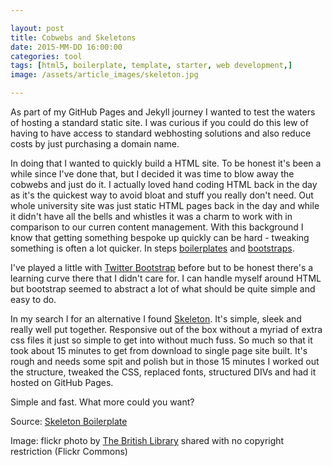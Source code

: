 ```yaml
---

layout: post
title: Cobwebs and Skeletons
date: 2015-MM-DD 16:00:00
categories: tool
tags: [html5, boilerplate, template, starter, web development,]
image: /assets/article_images/skeleton.jpg

---
```


As part of my GitHub Pages and Jekyll journey I wanted to test the waters of hosting a standard static site. I was curious if you could do this lew of having to have access to standard webhosting solutions and also reduce costs by just purchasing a domain name. 

In doing that I wanted to quickly build a HTML site. To be honest it's been a while since I've done that, but I decided it was time to blow away the cobwebs and just do it. I actually loved hand coding HTML back in the day as it's the quickest way to avoid bloat and stuff you really don't need. Out whole university site was just static HTML pages back in the day and while it didn't have all the bells and whistles it was a charm to work with in comparison to our curren content management. With this background I know that getting something bespoke up quickly can be hard - tweaking something is often a lot quicker. In steps [boilerplates](https://en.wikipedia.org/wiki/Boilerplate_(text)) and [bootstraps](https://en.wikipedia.org/wiki/Bootstrapping). 

I've played a little with [Twitter Bootstrap](http://getbootstrap.com) before but to be honest there's a learning curve there that I didn't care for. I can handle myself around HTML but bootstrap seemed to abstract a lot of what should be quite simple and easy to do. 

In my search I for an alternative I found [Skeleton](http://getskeleton.com). It's simple, sleek and really well put together. Responsive out of the box without a myriad of extra css files it just so simple to get into without much fuss. So much so that it took about 15 minutes to get from download to single page site built. It's rough and needs some spit and polish but in those 15 minutes I worked out the structure, tweaked the CSS, replaced fonts, structured DIVs and had it hosted on GitHub Pages.

Simple and fast. What more could you want?

Source: [Skeleton Boilerplate](http://getskeleton.com)

Image: flickr photo by [The British Library](http://flickr.com/photos/britishlibrary/11220059233) shared with no copyright restriction (Flickr Commons)